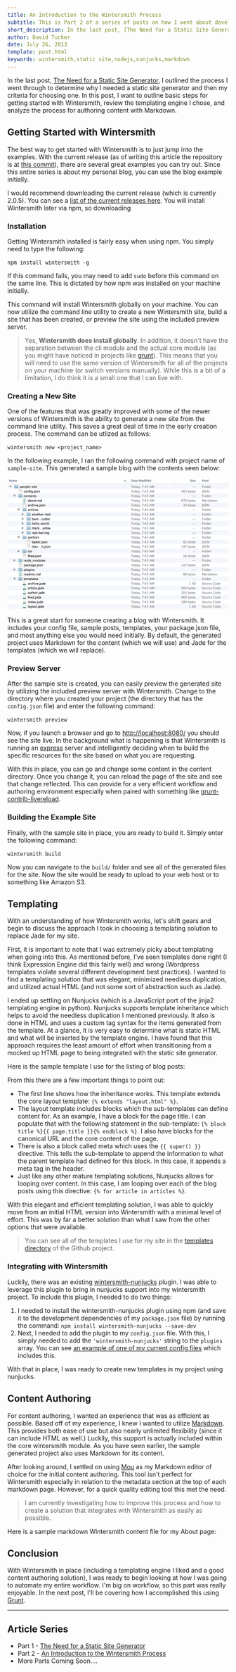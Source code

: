 ```yaml
---
title: An Introduction to the Wintersmith Process
subtitle: This is Part 2 of a series of posts on how I went about developing my new site and the technology, reasoning, and lessons behind it.  See <a href="#seriesListing">entire series listing</a>.
short_description: In the last post, [The Need for a Static Site Generator](/articles/move-to-static-site-generator/), I outlined the process I went through to determine why I needed a static site generator and then my criteria for choosing one.  In this post, I want to outline basic steps for getting started with Wintersmith, review the templating engine I chose, and analyze the process for authoring content with Markdown.
author: David Tucker
date: July 26, 2013
template: post.html
keywords: wintersmith,static site,nodejs,nunjucks,markdown
---
```


In the last post, [The Need for a Static Site Generator](/articles/move-to-static-site-generator/), I outlined the process I went through to determine why I needed a static site generator and then my criteria for choosing one.  In this post, I want to outline basic steps for getting started with Wintersmith, review the templating engine I chose, and analyze the process for authoring content with Markdown.

## Getting Started with Wintersmith

The best way to get started with Wintersmith is to just jump into the examples.  With the current release (as of writing this article the repository is at <a href="https://github.com/jnordberg/wintersmith/commit/e888116b3182fde973ea6605f1d3eb238af95533" target="_blank">this commit</a>), there are several great examples you can try out.  Since this entire series is about my personal blog, you can use the blog example initially.  

I would recommend downloading the current release (which is currently 2.0.5).  You can see a <a href="https://github.com/jnordberg/wintersmith/releases" target="_blank">list of the current releases here</a>.  You will install Wintersmith later via npm, so downloading

### Installation

Getting Wintersmith installed is fairly easy when using npm.  You simply need to type the following:

```
npm install wintersmith -g
```

If this command fails, you may need to add `sudo` before this command on the same line.  This is dictated by how npm was installed on your machine initially.

This command will install Wintersmith globally on your machine.  You can now utilize the command line utility to create a new Wintersmith site, build a site that has been created, or preview the site using the included preview server.

> Yes, <b>Wintersmith does install globally</b>.  In addition, it doesn't have the separation between the cli module and the actual core module (as you might have noticed in projects like <a href="https://github.com/gruntjs/grunt" target="_blank">grunt</a>).  This means that you will need to use the same version of Wintersmith for all of the projects on your machine (or switch versions manually).  While this is a bit of a limitation, I do think it is a small one that I can live with.

### Creating a New Site

One of the features that was greatly improved with some of the newer versions of Wintersmith is the ability to generate a new site from the command line utility.  This saves a great deal of time in the early creation process.  The command can be utlized as follows:

```
wintersmith new <project_name>
```

In the following example, I ran the following command with project name of `sample-site`.  This generated a sample blog with the contents seen below:

![Wintersmith New Site](wintersmithNew.png "Wintersmith New Site")

This is a great start for someone creating a blog with Wintersmith.  It includes your config file, sample posts, templates, your package.json file, and most anything else you would need initially.  By default, the generated project uses Markdown for the content (which we will use) and Jade for the templates (which we will replace).

### Preview Server

After the sample site is created, you can easily preview the generated site by utilizing the included preview server with Wintersmith.  Change to the directory where you created your project (the directory that has the `config.json` file) and enter the following command:

``` 
wintersmith preview
```

Now, if you launch a browser and go to [http://localhost:8080/](http://localhost:8080/) you should see the site live.  In the background what is happening is that Wintersmith is running an <a href="http://expressjs.com/" target="_blank">express</a> server and intelligently deciding when to build the specific resources for the site based on what you are requesting.

With this in place, you can go and change some content in the content directory.  Once you change it, you can reload the page of the site and see that change reflected.  This can provide for a very efficient workflow and authoring environment especially when paired with something like <a href="https://github.com/gruntjs/grunt-contrib-livereload" target="_blank">grunt-contrib-livereload</a>.

### Building the Example Site

Finally, with the sample site in place, you are ready to build it.  Simply enter the following command:

```
wintersmith build
```

Now you can navigate to the `build/` folder and see all of the generated files for the site.  Now the site would be ready to upload to your web host or to something like Amazon S3.

## Templating

With an understanding of how Wintersmith works, let's shift gears and begin to discuss the approach I took in choosing a templating solution to replace Jade for my site.

First, it is important to note that I was extremely picky about templating when going into this.  As mentioned before, I've seen templates done right (I think Expression Engine did this fairly well) and wrong (Wordpress templates violate several different development best practices).  I wanted to find a templating solution that was elegant, minimized needless duplication, and utilized actual HTML (and not some sort of abstraction such as Jade).

I ended up settling on Nunjucks (which is a JavaScript port of the jinja2 templating engine in python).  Nunjucks supports template inheritance which helps to avoid the needless duplication I mentioned previously.  It also is done in HTML and uses a custom tag syntax for the items generated from the template.  At a glance, it is very easy to determine what is static HTML and what will be inserted by the template engine.  I have found that this approach requires the least amount of effort when transitioning from a mocked up HTML page to being integrated with the static site generator.

Here is the sample template I use for the listing of blog posts:

<script src="https://gist.github.com/davidtucker/6090668.js"></script>

From this there are a few important things to point out:

* The first line shows how the inheritance works.  This template extends the core layout template: `{% extends "layout.html" %}`.
* The layout template includes blocks which the sub-templates can define content for.  As an example, I have a block for the page title.  I can populate that with the following statement in the sub-template: `{% block title %}{{ page.title }}{% endblock %}`.  I also have blocks for the canonical URL and the core content of the page.
* There is also a block called meta which uses the `{{ super() }}` directive.  This tells the sub-template to append the information to what the parent template had defined for this block.  In this case, it appends a meta tag in the header.
* Just like any other mature templating solutions, Nunjucks allows for looping over content.  In this case, I am looping over each of the blog posts using this directive: `{% for article in articles %}`.

With this elegant and efficient templating solution, I was able to quickly move from an initial HTML version into Wintersmith with a minimal level of effort.  This was by far a better solution than what I saw from the other options that were available.

> You can see all of the templates I use for my site in the <a href="https://github.com/davidtucker/davidtucker-blog/tree/develop/templates" target="_blank">templates directory</a> of the Github project.

### Integrating with Wintersmith

Luckily, there was an existing <a href="https://github.com/jbuck/wintersmith-nunjucks" target="_blank">wintersmith-nunjucks</a> plugin.  I was able to leverage this plugin to bring in nunjucks support into my wintersmith project.  To include this plugin, I needed to do two things:

1.  I needed to install the wintersmith-nunjucks plugin using npm (and save it to the development dependencies of my `package.json` file) by running the command: `npm install wintersmith-nunjucks --save-dev`
2.  Next, I needed to add the plugin to my `config.json` file.  With this, I simply needed to add the `'wintersmith-nunjucks'` string to the `plugins` array.  You can see <a href="https://github.com/davidtucker/davidtucker-blog/blob/develop/config-preview.json" target="_blank">an example of one of my current config files</a> which includes this.

With that in place, I was ready to create new templates in my project using nunjucks.

## Content Authoring

For content authoring, I wanted an experience that was as efficient as possible.  Based off of my experience, I knew I wanted to utilize <a href="http://daringfireball.net/projects/markdown/" target="_blank">Markdown</a>.  This provides both ease of use but also nearly unlimited flexibility (since it can include HTML as well.)  Luckily, this support is actually included within the core wintersmith module.  As you have seen earlier, the sample generated project also uses Markdown for its content.

After looking around, I settled on using <a href="http://mouapp.com/" target="_blank">Mou</a> as my Markdown editor of choice for the initial content authoring.  This tool isn't perfect for Wintersmith especially in relation to the metadata section at the top of each markdown page.  However, for a quick quality editing tool this met the need.  

> I am currently investigating how to improve this process and how to create a solution that integrates with Wintersmith as easily as possible.

Here is a sample markdown Wintersmith content file for my About page:

<script src="https://gist.github.com/davidtucker/6091783.js"></script>

## Conclusion

With Wintersmith in place (including a templating engine I liked and a good content authoring solution), I was ready to begin looking at how I was going to automate my entire workflow.  I'm big on workflow, so this part was really enjoyable.  In the next post, I'll be covering how I accomplished this using <a href="http://gruntjs.com/" target="_blank">Grunt</a>.

---
<a name="seriesListing"></a>
## Article Series

* Part 1 - [The Need for a Static Site Generator](/articles/move-to-static-site-generator/)
* Part 2 - [An Introduction to the Wintersmith Process](/articles/introduction-to-wintersmith/)
* More Parts Coming Soon....

